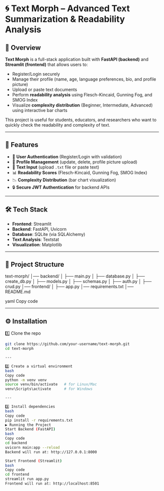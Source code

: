 # 🌀 Text Morph – Advanced Text Summarization & Readability Analysis

## 📌 Overview
**Text Morph** is a full-stack application built with **FastAPI (backend)** and **Streamlit (frontend)** that allows users to:
- Register/Login securely
- Manage their profile (name, age, language preferences, bio, and profile picture)
- Upload or paste text documents
- Perform **readability analysis** using Flesch-Kincaid, Gunning Fog, and SMOG Index
- Visualize **complexity distribution** (Beginner, Intermediate, Advanced) using interactive bar charts

This project is useful for students, educators, and researchers who want to quickly check the readability and complexity of text.

---

## 🚀 Features
- 🔑 **User Authentication** (Register/Login with validation)
- 👤 **Profile Management** (update, delete, profile picture upload)
- 📂 **Text Input** (upload `.txt` file or paste text)
- 📊 **Readability Scores** (Flesch-Kincaid, Gunning Fog, SMOG Index)
- 📉 **Complexity Distribution** (bar chart visualization)
- 🔒 **Secure JWT Authentication** for backend APIs

---

## 🛠️ Tech Stack
- **Frontend**: Streamlit  
- **Backend**: FastAPI, Uvicorn  
- **Database**: SQLite (via SQLAlchemy)  
- **Text Analysis**: Textstat  
- **Visualization**: Matplotlib  

---

## 📂 Project Structure
text-morph/
│── backend/
│ ├── main.py
│ ├── database.py
│ ├── create_db.py
│ ├── models.py
│ ├── schemas.py
│ ├── auth.py
│ ├── crud.py
│── frontend/
│ ├── app.py
│── requirements.txt
│── README.md

yaml
Copy code

---

## ⚙️ Installation

1️⃣ Clone the repo
```bash
git clone https://github.com/your-username/text-morph.git
cd text-morph

---

2️⃣ Create a virtual environment
bash
Copy code
python -m venv venv
source venv/bin/activate   # for Linux/Mac
venv\Scripts\activate      # for Windows

---

3️⃣ Install dependencies
bash
Copy code
pip install -r requirements.txt
▶️ Running the Project
Start Backend (FastAPI)
bash
Copy code
cd backend
uvicorn main:app --reload
Backend will run at: http://127.0.0.1:8000

Start Frontend (Streamlit)
bash
Copy code
cd frontend
streamlit run app.py
Frontend will run at: http://localhost:8501




